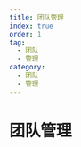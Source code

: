 ```yaml
---
title: 团队管理
index: true
order: 1
tag:
  - 团队
  - 管理
category:
  - 团队
  - 管理
---
```

<Catalog />

# 团队管理
